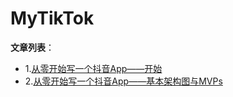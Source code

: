 # MyTikTok
**文章列表**：
- 1.[从零开始写一个抖音App——开始](https://www.jianshu.com/p/e92bd896ac35)
- 2.[从零开始写一个抖音App——基本架构图与MVPs](https://www.jianshu.com/p/3867f6cf4e82)